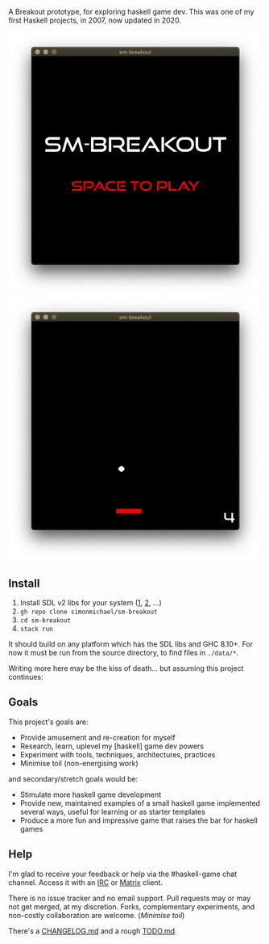 A Breakout prototype, for exploring haskell game dev.
This was one of my first Haskell projects, in 2007, now updated in 2020.

![screenshot1](data/screenshot1.png)
![screenshot2](data/screenshot2.png)

## Install

1. Install SDL v2 libs for your system ([1], [2], ...)
2. `gh repo clone simonmichael/sm-breakout`
3. `cd sm-breakout`
4. `stack run`

It should build on any platform which has the SDL libs and GHC 8.10+.
For now it must be run from the source directory, to find files in `./data/*`.

[1]: https://www.libsdl.org/download-2.0.php
[2]: https://repology.org/project/sdl/badges


Writing more here may be the kiss of death... but assuming this project continues:

## Goals

This project's goals are:

- Provide amusement and re-creation for myself
- Research, learn, uplevel my [haskell] game dev powers
- Experiment with tools, techniques, architectures, practices
- Minimise toil (non-energising work)

and secondary/stretch goals would be:

- Stimulate more haskell game development
- Provide new, maintained examples of a small haskell game implemented several ways, useful for learning or as starter templates
- Produce a more fun and impressive game that raises the bar for haskell games

## Help

I'm glad to receive your feedback or help via the #haskell-game chat channel.
Access it with an [IRC](https://webchat.freenode.net/#haskell-game) or [Matrix](https://matrix.to/#/#freenode_#haskell-game:matrix.org) client.

There is no issue tracker and no email support.
Pull requests may or may not get merged, at my discretion. 
Forks, complementary experiments, and non-costly collaboration are welcome.
(*Minimise toil*)

There's a [CHANGELOG.md](CHANGELOG.md) and a rough [TODO.md](TODO.md).
